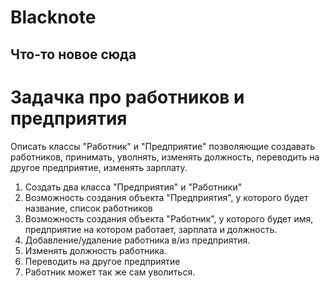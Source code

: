 # Blacknote

## Что-то новое сюда


# Задачка про работников и предприятия 
Описать классы "Работник" и "Предприятие" позволяющие создавать работников, принимать, уволнять, изменять должность, переводить на другое предприятие, изменять зарплату.
1. Создать два класса "Предприятия" и "Работники"
2. Возможность создания объекта "Предприятия", у которого будет название, список работников
3. Возможность создания объекта "Работник", у которого будет имя, предприятие на котором работает, зарплата и должность.
4. Добавление/удаление работника в/из предприятия.
5. Изменять должность работника.
6. Переводить на другое предприятие
7. Работник может так же сам уволиться.

